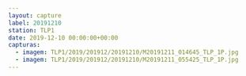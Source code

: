 ```yaml
---
layout: capture
label: 20191210
station: TLP1
date: 2019-12-10 00:00:00+00:00
capturas:
  - imagem: TLP1/2019/201912/20191210/M20191211_014645_TLP_1P.jpg
  - imagem: TLP1/2019/201912/20191210/M20191211_055425_TLP_1P.jpg
---
```

